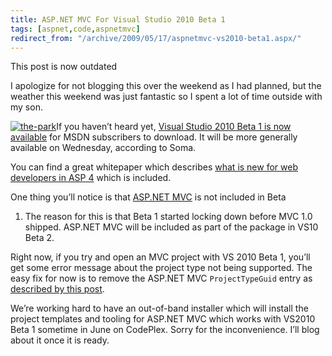 ```yaml
---
title: ASP.NET MVC For Visual Studio 2010 Beta 1
tags: [aspnet,code,aspnetmvc]
redirect_from: "/archive/2009/05/17/aspnetmvc-vs2010-beta1.aspx/"
---
```


This post is now outdated

I apologize for not blogging this over the weekend as I had planned, but
the weather this weekend was just fantastic so I spent a lot of time
outside with my son.

[![the-park](https://haacked.com/assets/images/haacked_com/WindowsLiveWriter/ASP.NETMVCForVisualStudio2010Beta1_B2C1/the-park_thumb.jpg "the-park")](https://haacked.com/assets/images/haacked_com/WindowsLiveWriter/ASP.NETMVCForVisualStudio2010Beta1_B2C1/the-park_2.jpg)If
you haven’t heard yet, [Visual Studio 2010 Beta 1 is now
available](http://blogs.msdn.com/somasegar/archive/2009/05/18/visual-studio-2010-and-net-fx-4-beta-1-ships.aspx "Visual Studio 2010 and .NET 4 Beta 1 ships")
for MSDN subscribers to download. It will be more generally available on
Wednesday, according to Soma.

You can find a great whitepaper which describes [what is new for web
developers in ASP
4](http://www.asp.net/learn/whitepapers/aspnet40/ "ASP.NET 4 and VS 2010 Web Development Overview")
which is included.

One thing you’ll notice is that [ASP.NET
MVC](http://asp.net/mvc "ASP.NET MVC Website") is not included in Beta
1. The reason for this is that Beta 1 started locking down before MVC
1.0 shipped. ASP.NET MVC will be included as part of the package in VS10
Beta 2.

Right now, if you try and open an MVC project with VS 2010 Beta 1,
you’ll get some error message about the project type not being
supported. The easy fix for now is to remove the ASP.NET MVC
`ProjectTypeGuid` entry as [described by this
post](http://weblogs.asp.net/leftslipper/archive/2009/01/20/opening-an-asp-net-mvc-project-without-having-asp-net-mvc-installed-the-project-type-is-not-supported-by-this-installation.aspx "Opening MVC Project Without having ASP.NET MVC installed").

We’re working hard to have an out-of-band installer which will install
the project templates and tooling for ASP.NET MVC which works with
VS2010 Beta 1 sometime in June on CodePlex. Sorry for the inconvenience.
I’ll blog about it once it is ready.

